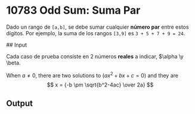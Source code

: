 # 10783 Odd Sum: Suma Par

Dado un rango de `[a,b]`, se debe sumar cualquier **número par** entre estos dígitos.
Por ejemplo, la suma de los rangos `[3,9]` es `3 + 5 + 7 + 9 = 24`.

## Input

Cada caso de prueba consiste en 2 números **reales** a indicar, $\alpha \y \beta.

When $a \ne 0$, there are two solutions to $(ax^2 + bx + c = 0)$ and they are 
$$ x = {-b \pm \sqrt{b^2-4ac} \over 2a} $$

## Output
